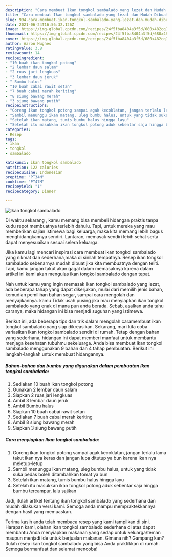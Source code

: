 ```yaml
---
description: "Cara membuat Ikan tongkol sambalado yang lezat dan Mudah Dibuat"
title: "Cara membuat Ikan tongkol sambalado yang lezat dan Mudah Dibuat"
slug: 994-cara-membuat-ikan-tongkol-sambalado-yang-lezat-dan-mudah-dibuat
date: 2021-06-24T16:56:32.126Z
image: https://img-global.cpcdn.com/recipes/24f5fba8404a3f5d/680x482cq70/ikan-tongkol-sambalado-foto-resep-utama.jpg
thumbnail: https://img-global.cpcdn.com/recipes/24f5fba8404a3f5d/680x482cq70/ikan-tongkol-sambalado-foto-resep-utama.jpg
cover: https://img-global.cpcdn.com/recipes/24f5fba8404a3f5d/680x482cq70/ikan-tongkol-sambalado-foto-resep-utama.jpg
author: Aaron Hughes
ratingvalue: 3.8
reviewcount: 14
recipeingredient:
- "10 buah ikan tongkol potong"
- "2 lembar daun salam"
- "2 ruas jari lengkuas"
- "3 lembar daun jeruk"
- " Bumbu halus"
- "10 buah cabai rawit setan"
- "7 buah cabai merah keriting"
- "8 siung bawang merah"
- "3 siung bawang putih"
recipeinstructions:
- "Goreng ikan tongkol potong sampai agak kecoklatan, jangan terlalu lama takut ikan nya keras dan jangan lupa ditutup ya bun karena ikan nya meletup-letup"
- "Sambil menunggu ikan matang, uleg bumbu halus, untuk yang tidak suka pedas boleh ditambahkan tomat ya bun"
- "Setelah ikan matang, tumis bumbu halus hingga layu"
- "Setelah itu masukkan ikan tongkol potong aduk sebentar saja hingga bumbu tercampur, lalu sajikan"
categories:
- Resep
tags:
- ikan
- tongkol
- sambalado

katakunci: ikan tongkol sambalado 
nutrition: 122 calories
recipecuisine: Indonesian
preptime: "PT34M"
cooktime: "PT47M"
recipeyield: "1"
recipecategory: Dinner

---
```



![Ikan tongkol sambalado](https://img-global.cpcdn.com/recipes/24f5fba8404a3f5d/680x482cq70/ikan-tongkol-sambalado-foto-resep-utama.jpg)

Di waktu  sekarang , kamu memang bisa membeli hidangan praktis tanpa kudu repot membuatnya terlebih dahulu. Tapi, untuk mereka yang mau memberikan sajian istimewa bagi keluarga, maka kita memang lebih bagus menghidangkannya sendiri. Lantaran, memasak sendiri lebih sehat serta dapat menyesuaikan sesuai selera keluarga.

Jika kamu lagi mencari inspirasi cara membuat ikan tongkol sambalado yang nikmat dan sederhana,maka di sinilah tempatnya. Resep ikan tongkol sambalado  sebenarnya mudah dibuat jika kita membuatnya dengan teliti. Tapi, kamu jangan takut akan gagal dalam memasaknya 
karena dalam artikel ini kami akan mengulas ikan tongkol sambalado dengan tepat.  



Nah untuk kamu yang ingin memasak ikan tongkol sambalado yang lezat, ada beberapa tahap yang dapat dikerjakan, mulai dari memilih jenis bahan, kemudian pemilihan bahan segar, sampai cara mengolah dan menyajikannya. kamu Tidak usah pusing jika mau menyiapkan ikan tongkol sambalado yang enak di mana pun anda berada. Sebab, asalkan anda  tahu caranya, maka hidangan ini bisa menjadi suguhan yang istimewa.

Berikut ini, ada beberapa tips dan trik dalam mengolah caramembuat ikan tongkol sambalado yang siap dikreasikan. Sekarang, mari kita coba variasikan ikan tongkol sambalado sendiri di rumah. Tetap dengan bahan yang sederhana, hidangan ini dapat memberi manfaat untuk membantu menjaga kesehatan tubuhmu sekeluarga. Anda bisa membuat Ikan tongkol sambalado menggunakan 9 bahan dan 4 tahap pembuatan. Berikut ini langkah-langkah untuk membuat hidangannya.

<!--inarticleads1-->

##### Bahan-bahan dan bumbu yang digunakan dalam pembuatan Ikan tongkol sambalado:

1. Sediakan 10 buah ikan tongkol potong
1. Gunakan 2 lembar daun salam
1. Siapkan 2 ruas jari lengkuas
1. Ambil 3 lembar daun jeruk
1. Ambil  Bumbu halus
1. Siapkan 10 buah cabai rawit setan
1. Sediakan 7 buah cabai merah keriting
1. Ambil 8 siung bawang merah
1. Siapkan 3 siung bawang putih




<!--inarticleads2-->

##### Cara menyiapkan Ikan tongkol sambalado:

1. Goreng ikan tongkol potong sampai agak kecoklatan, jangan terlalu lama takut ikan nya keras dan jangan lupa ditutup ya bun karena ikan nya meletup-letup
1. Sambil menunggu ikan matang, uleg bumbu halus, untuk yang tidak suka pedas boleh ditambahkan tomat ya bun
1. Setelah ikan matang, tumis bumbu halus hingga layu
1. Setelah itu masukkan ikan tongkol potong aduk sebentar saja hingga bumbu tercampur, lalu sajikan




Jadi, itulah artikel tentang  ikan tongkol sambalado  yang sederhana dan mudah dilakukan versi kami. Semoga anda mampu mempraktekkannya dengan hasil yang memuaskan. 

Terima kasih anda telah membaca resep yang kami tampilkan di sini. Harapan kami, olahan  Ikan tongkol sambalado sederhana di atas dapat membantu Anda menyiapkan makanan yang sedap untuk keluarga/teman maupun menjadi ide untuk berjualan makanan. Gimana nih? Gampang kan? Itulah resep ikan tongkol sambalado yang bisa Anda praktikkan di rumah. Semoga bermanfaat dan selamat mencoba!

